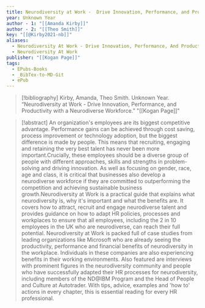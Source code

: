 ```yaml
---
title: Neurodiversity at Work -  Drive Innovation, Performance, and Productivity with a Neurodiverse Workforce
year: Unknown Year
author - 1: "[[Amanda Kirby]]"
author - 2: "[[Theo Smith]]"
key: "[[@Kirby2021-nb]]"
aliases:
  - Neurodiversity At Work - Drive Innovation, Performance, And Productivity With A Neurodiverse Workforce
  - Neurodiversity At Work
publisher: "[[Kogan Page]]"
tags:
  - EPubs-Books
  - _BibTex-to-MD-Git
  - ePub
---
```


> [!bibliography]
> Kirby, Amanda, Theo Smith. Unknown Year. “Neurodiversity at Work -  Drive Innovation, Performance, and Productivity with a Neurodiverse Workforce.” "[[Kogan Page]]"

> [!abstract]
> An organization's employees are its biggest competitive advantage. Performance gains can be achieved through cost saving, process improvement or technology adoption, but the biggest difference is made by people. This means that recruiting, engaging and retaining the very best talent has never been more important.Crucially, these employees should be a diverse group of people with different approaches, skills and strengths in problem-solving and driving innovation. As well as focusing on gender, race, age and class, it is critical that businesses also develop a neurodiverse workforce if they are committed to outperforming the competition and achieving sustainable business growth.Neurodiversity at Work is a practical guide that explains what neurodiversity is, why it's important and what the benefits are. It covers how to attract, recruit and engage neurodiverse talent and provides guidance on how to adapt HR policies, processes and workplaces to ensure that all employees, including the 2 in 10 employees in the UK who are neurodiverse, can reach their full potential. Neurodiversity at Work is packed full of case studies from leading organizations like Microsoft who are already seeing the productivity, performance and financial benefits of neurodiversity in the workplace. Individuals in these companies are also experiencing benefits in their working environments. Also featured are interviews with prominent figures in the neurodiversity community and people who have successfully adapted their HR processes for neurodiversity, including members of the ND@IBM Program and the Head of People and Culture at Autotrader. With tips, advice, examples and 'how to' actions in every chapter, this is essential reading for every HR professional.